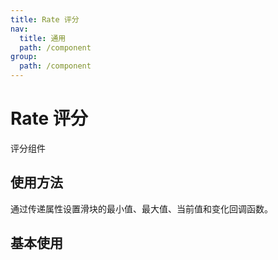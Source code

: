 ```yaml
---
title: Rate 评分
nav:
  title: 通用
  path: /component
group:
  path: /component
---
```


# Rate 评分

评分组件

## 使用方法

通过传递属性设置滑块的最小值、最大值、当前值和变化回调函数。

## 基本使用

<code src="./demo/index" />

<API></API>
